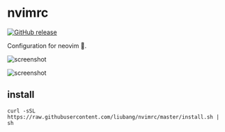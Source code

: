 # nvimrc

[![GitHub release](https://img.shields.io/github/release/liubang/nvimrc.svg)](https://github.com/liubang/nvimrc/releases)

Configuration for neovim :rose:.

![screenshot](https://user-images.githubusercontent.com/13254917/55855557-6fc84d80-5b9a-11e9-8763-6df3b28ed4aa.png)

![screenshot](https://user-images.githubusercontent.com/13254917/58614382-c7f21500-82ea-11e9-9b7a-c3b63b60eb44.png)

## install

```shell
curl -sSL https://raw.githubusercontent.com/liubang/nvimrc/master/install.sh | sh
```
